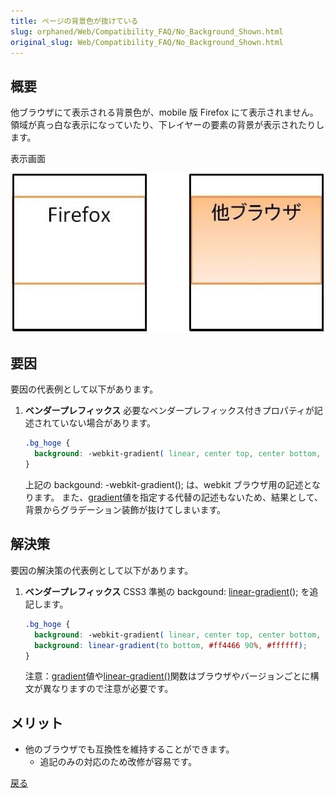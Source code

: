 ```yaml
---
title: ページの背景色が抜けている
slug: orphaned/Web/Compatibility_FAQ/No_Background_Shown.html
original_slug: Web/Compatibility_FAQ/No_Background_Shown.html
---
```


## 概要

他ブラウザにて表示される背景色が、mobile 版 Firefox にて表示されません。
領域が真っ白な表示になっていたり、下レイヤーの要素の背景が表示されたりします。

表示画面

![](0201.jpg)

## 要因

要因の代表例として以下があります。

1. **ベンダープレフィックス**
    必要なベンダープレフィックス付きプロパティが記述されていない場合があります。

    ```css
    .bg_hoge {
      background: -webkit-gradient( linear, center top, center bottom, from(#ff4466), color-stop(0.9, #ff4466), to(rgba(255,255,255,0.0)));
    }
    ```

    上記の backgound: -webkit-gradient(); は、webkit ブラウザ用の記述となります。
    また、[gradient](/ja/docs/Web/CSS/gradient)値を指定する代替の記述もないため、結果として、背景からグラデーション装飾が抜けてしまいます。

## 解決策

要因の解決策の代表例として以下があります。

1. **ベンダープレフィックス**
    CSS3 準拠の backgound: [linear-gradient](/ja/docs/Web/CSS/linear-gradient)(); を追記します。

    ```css
    .bg_hoge {
      background: -webkit-gradient( linear, center top, center bottom, from(#ff4466), color-stop(0.9, #ff4466), to(rgba(255,255,255,0.0)));
      background: linear-gradient(to bottom, #ff4466 90%, #ffffff);
    }
    ```

    注意：[gradient](/ja/docs/Web/CSS/gradient)値や[linear-gradient()](/ja/docs/Web/CSS/linear-gradient)関数はブラウザやバージョンごとに構文が異なりますので注意が必要です。

## メリット

- 他のブラウザでも互換性を維持することができます。
  - 追記のみの対応のため改修が容易です。

[戻る](/ja/docs/Web/Compatibility_FAQ)
